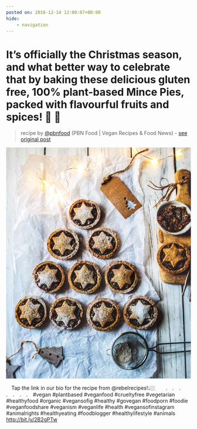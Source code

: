 ```yaml
---
posted on: 2018-12-14 12:00:07+00:00
hide:
    - navigation
---
```


# It’s officially the Christmas season, and what better way to celebrate that by baking these delicious gluten free, 100% plant-based Mince Pies, packed with flavourful fruits and spices! 🥧 🌱⠀ 

> recipe by [@pbnfood](https://www.instagram.com/pbnfood/) 
(PBN Food | Vegan Recipes & Food News) - [see original post](https://instagram.com/p/BrXfDuQj7k5)

![](../img/pbnfood_14-12-2018_1212.png)

⠀
Tap the link in our bio for the recipe from @rebelrecipes!👆🏼⠀
⠀
.⠀
.⠀
.⠀
.⠀
.⠀
.⠀
.⠀
\#vegan \#plantbased \#veganfood \#crueltyfree \#vegetarian \#healthyfood \#organic \#vegansofig \#healthy \#govegan \#foodporn  \#foodie \#veganfoodshare \#veganism \#veganlife \#health \#vegansofinstagram \#animalrights \#healthyeating \#foodblogger \#healthylifestyle \#animals ⠀
http://bit.ly/2B2gPTw 